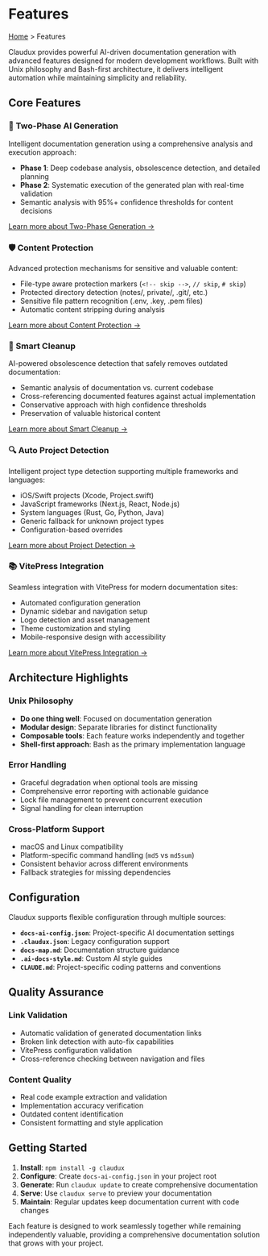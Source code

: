 # Features

[Home](/) > Features

Claudux provides powerful AI-driven documentation generation with advanced features designed for modern development workflows. Built with Unix philosophy and Bash-first architecture, it delivers intelligent automation while maintaining simplicity and reliability.

## Core Features

### 🧠 Two-Phase AI Generation
Intelligent documentation generation using a comprehensive analysis and execution approach:
- **Phase 1**: Deep codebase analysis, obsolescence detection, and detailed planning
- **Phase 2**: Systematic execution of the generated plan with real-time validation
- Semantic analysis with 95%+ confidence thresholds for content decisions

[Learn more about Two-Phase Generation →](/features/two-phase-generation)

### 🛡️ Content Protection
Advanced protection mechanisms for sensitive and valuable content:
- File-type aware protection markers (`<!-- skip -->`, `// skip`, `# skip`)
- Protected directory detection (notes/, private/, .git/, etc.)
- Sensitive file pattern recognition (.env, .key, .pem files)
- Automatic content stripping during analysis

[Learn more about Content Protection →](/features/content-protection)

### 🧹 Smart Cleanup
AI-powered obsolescence detection that safely removes outdated documentation:
- Semantic analysis of documentation vs. current codebase
- Cross-referencing documented features against actual implementation
- Conservative approach with high confidence thresholds
- Preservation of valuable historical content

[Learn more about Smart Cleanup →](/features/smart-cleanup)

### 🔍 Auto Project Detection
Intelligent project type detection supporting multiple frameworks and languages:
- iOS/Swift projects (Xcode, Project.swift)
- JavaScript frameworks (Next.js, React, Node.js)
- System languages (Rust, Go, Python, Java)
- Generic fallback for unknown project types
- Configuration-based overrides

[Learn more about Project Detection →](/features/project-detection)

### 📚 VitePress Integration
Seamless integration with VitePress for modern documentation sites:
- Automated configuration generation
- Dynamic sidebar and navigation setup
- Logo detection and asset management
- Theme customization and styling
- Mobile-responsive design with accessibility

[Learn more about VitePress Integration →](/features/vitepress-integration)

## Architecture Highlights

### Unix Philosophy
- **Do one thing well**: Focused on documentation generation
- **Modular design**: Separate libraries for distinct functionality
- **Composable tools**: Each feature works independently and together
- **Shell-first approach**: Bash as the primary implementation language

### Error Handling
- Graceful degradation when optional tools are missing
- Comprehensive error reporting with actionable guidance
- Lock file management to prevent concurrent execution
- Signal handling for clean interruption

### Cross-Platform Support
- macOS and Linux compatibility
- Platform-specific command handling (`md5` vs `md5sum`)
- Consistent behavior across different environments
- Fallback strategies for missing dependencies

## Configuration

Claudux supports flexible configuration through multiple sources:

- **`docs-ai-config.json`**: Project-specific AI documentation settings
- **`.claudux.json`**: Legacy configuration support
- **`docs-map.md`**: Documentation structure guidance
- **`.ai-docs-style.md`**: Custom AI style guides
- **`CLAUDE.md`**: Project-specific coding patterns and conventions

## Quality Assurance

### Link Validation
- Automatic validation of generated documentation links
- Broken link detection with auto-fix capabilities
- VitePress configuration validation
- Cross-reference checking between navigation and files

### Content Quality
- Real code example extraction and validation
- Implementation accuracy verification
- Outdated content identification
- Consistent formatting and style application

## Getting Started

1. **Install**: `npm install -g claudux`
2. **Configure**: Create `docs-ai-config.json` in your project root
3. **Generate**: Run `claudux update` to create comprehensive documentation
4. **Serve**: Use `claudux serve` to preview your documentation
5. **Maintain**: Regular updates keep documentation current with code changes

Each feature is designed to work seamlessly together while remaining independently valuable, providing a comprehensive documentation solution that grows with your project.